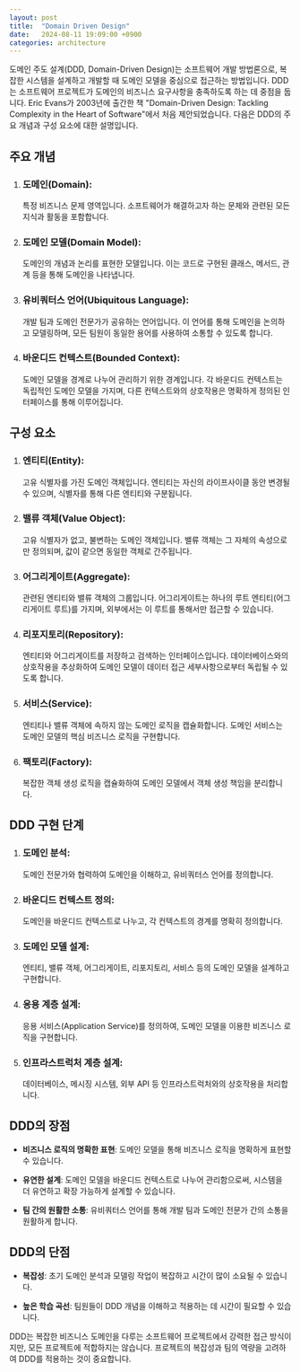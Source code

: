 ```yaml
---
layout: post
title:  "Domain Driven Design"
date:   2024-08-11 19:09:00 +0900
categories: architecture
---
```


도메인 주도 설계(DDD, Domain-Driven Design)는 소프트웨어 개발 방법론으로, 복잡한 시스템을 설계하고 개발할 때 도메인 모델을 중심으로 접근하는 방법입니다. DDD는 소프트웨어 프로젝트가 도메인의 비즈니스 요구사항을 충족하도록 하는 데 중점을 둡니다. Eric Evans가 2003년에 출간한 책 "Domain-Driven Design: Tackling Complexity in the Heart of Software"에서 처음 제안되었습니다. 다음은 DDD의 주요 개념과 구성 요소에 대한 설명입니다.

## 주요 개념
1. ### 도메인(Domain):
    특정 비즈니스 문제 영역입니다. 소프트웨어가 해결하고자 하는 문제와 관련된 모든 지식과 활동을 포함합니다.

1. ### 도메인 모델(Domain Model):
    도메인의 개념과 논리를 표현한 모델입니다. 이는 코드로 구현된 클래스, 메서드, 관계 등을 통해 도메인을 나타냅니다.

1. ### 유비쿼터스 언어(Ubiquitous Language):
    개발 팀과 도메인 전문가가 공유하는 언어입니다. 이 언어를 통해 도메인을 논의하고 모델링하며, 모든 팀원이 동일한 용어를 사용하여 소통할 수 있도록 합니다.

1. ### 바운디드 컨텍스트(Bounded Context):
    도메인 모델을 경계로 나누어 관리하기 위한 경계입니다. 각 바운디드 컨텍스트는 독립적인 도메인 모델을 가지며, 다른 컨텍스트와의 상호작용은 명확하게 정의된 인터페이스를 통해 이루어집니다.

## 구성 요소
1. ### 엔티티(Entity):
    고유 식별자를 가진 도메인 객체입니다. 엔티티는 자신의 라이프사이클 동안 변경될 수 있으며, 식별자를 통해 다른 엔티티와 구분됩니다.

1. ### 밸류 객체(Value Object):
    고유 식별자가 없고, 불변하는 도메인 객체입니다. 밸류 객체는 그 자체의 속성으로만 정의되며, 값이 같으면 동일한 객체로 간주됩니다.

1. ### 어그리게이트(Aggregate):
    관련된 엔티티와 밸류 객체의 그룹입니다. 어그리게이트는 하나의 루트 엔티티(어그리게이트 루트)를 가지며, 외부에서는 이 루트를 통해서만 접근할 수 있습니다.

1. ### 리포지토리(Repository):
    엔티티와 어그리게이트를 저장하고 검색하는 인터페이스입니다. 데이터베이스와의 상호작용을 추상화하여 도메인 모델이 데이터 접근 세부사항으로부터 독립될 수 있도록 합니다.

1. ### 서비스(Service):
    엔티티나 밸류 객체에 속하지 않는 도메인 로직을 캡슐화합니다. 도메인 서비스는 도메인 모델의 핵심 비즈니스 로직을 구현합니다.

1. ### 팩토리(Factory):
    복잡한 객체 생성 로직을 캡슐화하여 도메인 모델에서 객체 생성 책임을 분리합니다.

## DDD 구현 단계
1. ### 도메인 분석:
    도메인 전문가와 협력하여 도메인을 이해하고, 유비쿼터스 언어를 정의합니다.

1. ### 바운디드 컨텍스트 정의:
    도메인을 바운디드 컨텍스트로 나누고, 각 컨텍스트의 경계를 명확히 정의합니다.

1. ### 도메인 모델 설계:
    엔티티, 밸류 객체, 어그리게이트, 리포지토리, 서비스 등의 도메인 모델을 설계하고 구현합니다.

1. ### 응용 계층 설계:
    응용 서비스(Application Service)를 정의하여, 도메인 모델을 이용한 비즈니스 로직을 구현합니다.

1. ### 인프라스트럭처 계층 설계:
    데이터베이스, 메시징 시스템, 외부 API 등 인프라스트럭처와의 상호작용을 처리합니다.

## DDD의 장점

* __비즈니스 로직의 명확한 표현__: 도메인 모델을 통해 비즈니스 로직을 명확하게 표현할 수 있습니다.

* __유연한 설계__: 도메인 모델을 바운디드 컨텍스트로 나누어 관리함으로써, 시스템을 더 유연하고 확장 가능하게 설계할 수 있습니다.

* __팀 간의 원활한 소통__: 유비쿼터스 언어를 통해 개발 팀과 도메인 전문가 간의 소통을 원활하게 합니다.

## DDD의 단점

* __복잡성__: 초기 도메인 분석과 모델링 작업이 복잡하고 시간이 많이 소요될 수 있습니다.

* __높은 학습 곡선__: 팀원들이 DDD 개념을 이해하고 적용하는 데 시간이 필요할 수 있습니다.

DDD는 복잡한 비즈니스 도메인을 다루는 소프트웨어 프로젝트에서 강력한 접근 방식이지만, 모든 프로젝트에 적합하지는 않습니다. 프로젝트의 복잡성과 팀의 역량을 고려하여 DDD를 적용하는 것이 중요합니다.